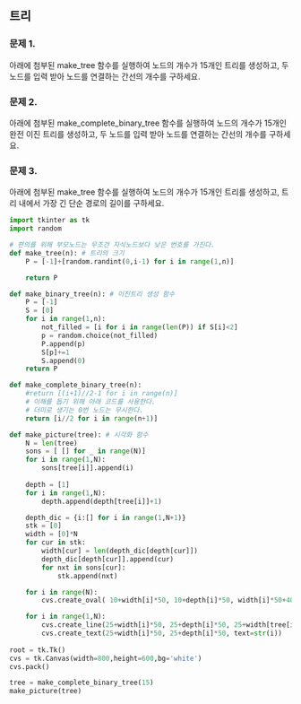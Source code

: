 ## 트리

### 문제 1.
아래에 첨부된 make_tree 함수를 실행하여 노드의 개수가 15개인 트리를 생성하고, 두 노드를 입력 받아 노드를 연결하는 간선의 개수를 구하세요.

### 문제 2.
아래에 첨부된 make_complete_binary_tree 함수를 실행하여 노드의 개수가 15개인 완전 이진 트리를 생성하고, 두 노드를 입력 받아 노드를 연결하는 간선의 개수를 구하세요.

### 문제 3.
아래에 첨부된 make_tree 함수를 실행하여 노드의 개수가 15개인 트리를 생성하고, 트리 내에서 가장 긴 단순 경로의 길이를 구하세요.

``` python
import tkinter as tk
import random

# 편의를 위해 부모노드는 무조건 자식노드보다 낮은 번호를 가진다.
def make_tree(n): # 트리의 크기
    P = [-1]+[random.randint(0,i-1) for i in range(1,n)]

    return P

def make_binary_tree(n): # 이진트리 생성 함수
    P = [-1]
    S = [0]
    for i in range(1,n):
        not_filled = [i for i in range(len(P)) if S[i]<2]
        p = random.choice(not_filled)
        P.append(p)
        S[p]+=1
        S.append(0)
    return P

def make_complete_binary_tree(n):
    #return [(i+1)//2-1 for i in range(n)]
    # 이해를 돕기 위해 아래 코드를 사용한다.
    # 더미로 생기는 0번 노드는 무시한다.
    return [i//2 for i in range(n+1)]

def make_picture(tree): # 시각화 함수 
    N = len(tree)
    sons = [ [] for _ in range(N)]
    for i in range(1,N):
        sons[tree[i]].append(i)
        
    depth = [1]
    for i in range(1,N):
        depth.append(depth[tree[i]]+1)

    depth_dic = {i:[] for i in range(1,N+1)}
    stk = [0]
    width = [0]*N
    for cur in stk:
        width[cur] = len(depth_dic[depth[cur]])
        depth_dic[depth[cur]].append(cur)
        for nxt in sons[cur]:
            stk.append(nxt)

    for i in range(N):
        cvs.create_oval( 10+width[i]*50, 10+depth[i]*50, width[i]*50+40,depth[i]*50+40)

    for i in range(1,N):
        cvs.create_line(25+width[i]*50, 25+depth[i]*50, 25+width[tree[i]]*50, 25+depth[tree[i]]*50)
        cvs.create_text(25+width[i]*50, 25+depth[i]*50, text=str(i))
        
root = tk.Tk()
cvs = tk.Canvas(width=800,height=600,bg='white')
cvs.pack()

tree = make_complete_binary_tree(15)
make_picture(tree)
```